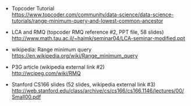 * Topcoder Tutorial
<br>https://www.topcoder.com/community/data-science/data-science-tutorials/range-minimum-query-and-lowest-common-ancestor

* LCA and RMQ (topcoder RMQ reference #2, PPT file, 58 slides) 
<br>http://www.math.tau.ac.il/~haimk/seminar04/LCA-seminar-modified.ppt

* wikipedia: Range minimum query
<br>https://en.wikipedia.org/wiki/Range_minimum_query

* P3G article (wikipedia external link #2)
<br>http://wcipeg.com/wiki/RMQ

* Stanford CS166 slides (52 slides, wikipedia external link #3)
<br>http://web.stanford.edu/class/archive/cs/cs166/cs166.1146/lectures/00/Small00.pdf
